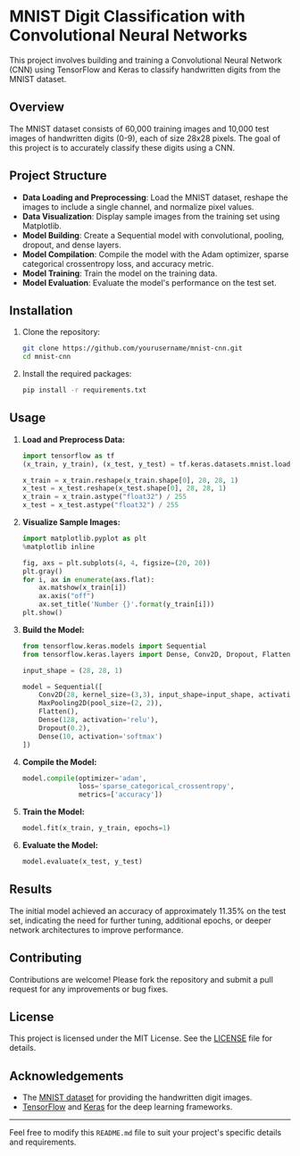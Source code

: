 # MNIST Digit Classification with Convolutional Neural Networks

This project involves building and training a Convolutional Neural Network (CNN) using TensorFlow and Keras to classify handwritten digits from the MNIST dataset.

## Overview

The MNIST dataset consists of 60,000 training images and 10,000 test images of handwritten digits (0-9), each of size 28x28 pixels. The goal of this project is to accurately classify these digits using a CNN.

## Project Structure

- **Data Loading and Preprocessing**: Load the MNIST dataset, reshape the images to include a single channel, and normalize pixel values.
- **Data Visualization**: Display sample images from the training set using Matplotlib.
- **Model Building**: Create a Sequential model with convolutional, pooling, dropout, and dense layers.
- **Model Compilation**: Compile the model with the Adam optimizer, sparse categorical crossentropy loss, and accuracy metric.
- **Model Training**: Train the model on the training data.
- **Model Evaluation**: Evaluate the model's performance on the test set.

## Installation

1. Clone the repository:
   ```bash
   git clone https://github.com/yourusername/mnist-cnn.git
   cd mnist-cnn
   ```

2. Install the required packages:
   ```bash
   pip install -r requirements.txt
   ```

## Usage

1. **Load and Preprocess Data:**
   ```python
   import tensorflow as tf
   (x_train, y_train), (x_test, y_test) = tf.keras.datasets.mnist.load_data()

   x_train = x_train.reshape(x_train.shape[0], 28, 28, 1)
   x_test = x_test.reshape(x_test.shape[0], 28, 28, 1)
   x_train = x_train.astype("float32") / 255
   x_test = x_test.astype("float32") / 255
   ```

2. **Visualize Sample Images:**
   ```python
   import matplotlib.pyplot as plt
   %matplotlib inline

   fig, axs = plt.subplots(4, 4, figsize=(20, 20))
   plt.gray()
   for i, ax in enumerate(axs.flat):
       ax.matshow(x_train[i])
       ax.axis("off")
       ax.set_title('Number {}'.format(y_train[i]))
   plt.show()
   ```

3. **Build the Model:**
   ```python
   from tensorflow.keras.models import Sequential
   from tensorflow.keras.layers import Dense, Conv2D, Dropout, Flatten, MaxPooling2D

   input_shape = (28, 28, 1)

   model = Sequential([
       Conv2D(28, kernel_size=(3,3), input_shape=input_shape, activation='relu'),
       MaxPooling2D(pool_size=(2, 2)),
       Flatten(),
       Dense(128, activation='relu'),
       Dropout(0.2),
       Dense(10, activation='softmax')
   ])
   ```

4. **Compile the Model:**
   ```python
   model.compile(optimizer='adam',
                 loss='sparse_categorical_crossentropy',
                 metrics=['accuracy'])
   ```

5. **Train the Model:**
   ```python
   model.fit(x_train, y_train, epochs=1)
   ```

6. **Evaluate the Model:**
   ```python
   model.evaluate(x_test, y_test)
   ```

## Results

The initial model achieved an accuracy of approximately 11.35% on the test set, indicating the need for further tuning, additional epochs, or deeper network architectures to improve performance.

## Contributing

Contributions are welcome! Please fork the repository and submit a pull request for any improvements or bug fixes.

## License

This project is licensed under the MIT License. See the [LICENSE](LICENSE) file for details.

## Acknowledgements

- The [MNIST dataset](http://yann.lecun.com/exdb/mnist/) for providing the handwritten digit images.
- [TensorFlow](https://www.tensorflow.org/) and [Keras](https://keras.io/) for the deep learning frameworks.

---

Feel free to modify this `README.md` file to suit your project's specific details and requirements.
